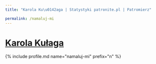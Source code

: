 ```yaml
---
title: "Karola Ku\u0142aga | Statystyki patronite.pl | Patromierz"

permalink: /namaluj-mi
---
```


# [Karola Kułaga](https://patronite.pl/namaluj-mi)

{% include profile.md name="namaluj-mi" prefix="n" %}

